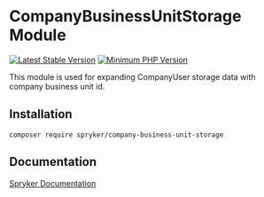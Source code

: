 # CompanyBusinessUnitStorage Module
[![Latest Stable Version](https://poser.pugx.org/spryker/company-business-unit-storage/v/stable.svg)](https://packagist.org/packages/spryker/company-business-unit-storage)
[![Minimum PHP Version](https://img.shields.io/badge/php-%3E%3D%208.2-8892BF.svg)](https://php.net/)

This module is used for expanding CompanyUser storage data with company business unit id.

## Installation

```
composer require spryker/company-business-unit-storage
```

## Documentation

[Spryker Documentation](https://docs.spryker.com)

